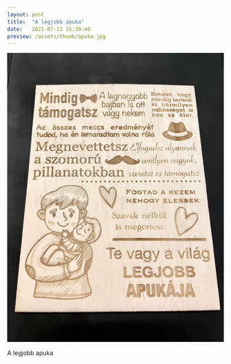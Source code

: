 ```yaml
---
layout: post
title:  "A legjobb apuka"
date:   2021-07-11 15:39:40
preview: /assets/thumb/apuka.jpg
---
```


![Apuka](/assets/img/apuka.jpg)

A legjobb apuka
